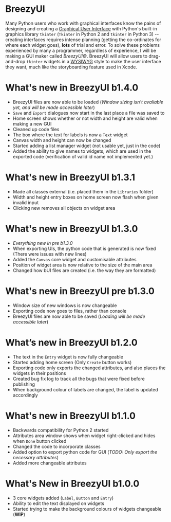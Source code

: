 # BreezyUI
Many Python users who work with graphical interfaces know the pains of designing and creating a [Graphical User Interface](https://en.wikipedia.org/wiki/Graphical_user_interface) with Python's built-in graphics library `tkinter` (`Tkinter` in Python 2 and `tkinter` in Python 3)  -- creating interfaces requires intense planning (getting the co-ordinates for where each widget goes), **lots** of trial and error. To solve these problems experienced by many a programmer, regardless of experience, I will be making a GUI maker called _BreezyUI&copy;_. BreezyUI will allow users to drag-and-drop `tkinter` widgets in a [WYSIWYG](https://en.wikipedia.org/wiki/WYSIWYG) style to make the user interface they want, much like the storyboarding feature used in Xcode.

# What's new in BreezyUI b1.4.0
* BreezyUI files are now able to be loaded (_Window sizing isn't avaliable yet, and will be made accessible later_)
* `Save` and `Export` dialogues now start in the last place a file was saved to
* Home screen shows whether or not width and height are valid when making a new GUI
* Cleaned up code files
* The box where the text for labels is now a `Text` widget
* Canvas width and height can now be changed
* Started adding a list manager widget (not usable yet, just in the code)
* Added the ability to give names to widgets, which are used in the exported code (verification of valid id name not implemented yet.)

# What's new in BreezyUI b1.3.1
* Made all classes external (i.e. placed them in the `Libraries` folder)
* Width and height entry boxes on home screen now flash when given invalid input
* Clicking new removes all objects on widget area

# What's new in BreezyUI b1.3.0
* _Everything new in pre b1.3.0_
* When exporting UIs, the python code that is generated is now fixed (There were issues with new lines)
* Added the `Canvas` core widget and customisable attributes
* Position of widget area is now relative to the size of the main area
* Changed how bUI files are created (i.e. the way they are formatted)

# What's new in BreezyUI pre b1.3.0
* Window size of new windows is now changeable
* Exporting code now goes to files, rather than console
* BreezyUI files are now able to be saved (_Loading will be made accessible later_)

# What’s new in BreezyUI b1.2.0
* The text in the `Entry` widget is now fully changeable
* Started adding home screen (Only `Create` button works)
* Exporting code only exports the changed attributes, and also places the widgets in their positions
* Created bug fix log to track all the bugs that were fixed before publishing
* When background colour of labels are changed, the label is updated accordingly

# What's new in BreezyUI b1.1.0
* Backwards compatibility for Python 2 started
* Attributes area window shows when widget right-clicked and hides when `Done` button clicked
* Changed the code to incorporate classes
* Added option to export python code for GUI (*TODO: Only export the necessary attributes*)
* Added more changeable attributes

# What's New in BreezyUI b1.0.0
* 3 core widgets added (`Label`, `Button` and `Entry`)
* Ability to edit the text displayed on widgets
* Started trying to make the background colours of widgets changeable (**WIP**)
